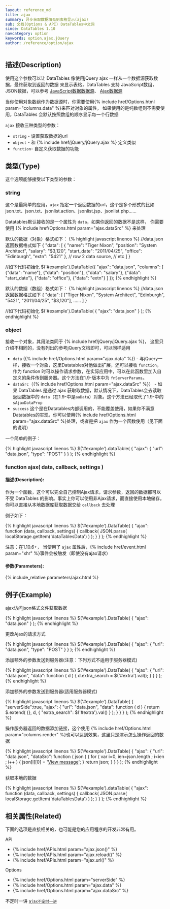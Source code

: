 ```yaml
---
layout: reference_md
title: ajax
summary: 异步获取数据填充到表格显示(ajax)
sub: 文档(Options & API) DataTables中文网
since: DataTables 1.10
navcategory: option
keywords: option,ajax,jQuery
author: /reference/option/ajax
---
```


## 描述(Description)

使用这个参数可以让 DataTables 像使用jQuery ajax 一样从一个数据源获取数据，最终获取到返回的数据
来显示表格，DataTables 支持 JavaScript数组，JSON数据，可以参考
[JavaScript数据数据源](/example/data_sources/js_array.html)、
[Ajax数据源](/example/data_sources/ajax.html)
    
当你使用对象数组作为数据源时，你需要使用{% include href/Options.html param="columns.data" %}来匹对对象的属性，
如果使用的是纯数组则不需要使用，DataTables 会默认按照数组的顺序显示每一个行数据
    
`ajax` 接收三种类型的参数：
- `string` - 设置获取数据的url
- `object` - 和 {% include href/jQuery/jQuery.ajax %} 定义类似
- `function`- 自定义获取数据的功能



## 类型(Type)
这个选项能够接受以下类型的参数：


### string

这个是最简单的应用，`ajax` 指定一个返回数据的url，这个是多个形式的比如
json.txt、json.txt、jsonlist.action、jsonlist.jsp、jsonlist.php……

Datatables默认接收的是一个属性为 `data`，如果你返回的数据不是这样，
你需要使用 {% include href/Options.html param="ajax.dataSrc" %} 来处理

默认的数据（对象）格式如下：
{% highlight javascript linenos %}
//data.json返回数据格式如下
{
    "data": [
        { "name": "Tiger Nixon", "position": "System Architect", "salary": "$3,120", "start_date": "2011/04/25", "office": "Edinburgh", "extn": "5421" },
        // row 2 data source,
        // etc
    ]
}            

//如下代码初始化
$('#example').DataTable({
    "ajax": "data.json",
    "columns": [
        {"data": "name"},
        {"data": "position"},
        {"data": "salary"},
        {"data": "start_date"},
        {"data": "office"},
        {"data": "extn"}
    ]
});
{% endhighlight %}

默认的数据（数组）格式如下：
{% highlight javascript linenos %}
//data.json返回数据格式如下
{
    "data": [
        ["Tiger Nixon", "System Architect", "Edinburgh", "5421", "2011/04/25", "$3,120"],
        ......
    ]
}

//如下代码初始化
$('#example').DataTable( {
  "ajax": "data.json"
} );
{% endhighlight %}


### object

接收一个对象，其用法类同于 {% include href/jQuery/jQuery.ajax %}，
这里只介绍不相同的，没有列出的参考jQuery文档即可，可以同样适用

- `data` ({% include href/Options.html param="ajax.data" %}) - 与jQuery一样，接收一个对象，这里Datatables对他做出扩展，还可以接收 `function`，作为 function 时可以操作请求参数，在实际应用中，可以在此函数里加入自定义的条件传到服务器。这个方法在1.9-版本中为 `fnServerParams`。
- `dataSrc`（{% include href/Options.html param="ajax.dataSrc" %}） - 如果 DataTables 是通过 ajax 获取取数据，默认情况下，DataTables会去读取返回数据中的 `data`（在1.9-中是`aaData`）对象。这个方法已经取代了1.9-中的 `sAjaxDataProp`
- `success` 这个是在Datatables内部调用的，不能覆盖使用，如果你不满意Datatables的实现，你可以使用{% include href/Options.html param="ajax.dataSrc" %}处理，或者是把 `ajax` 作为一个函数使用（见下面的说明）

一个简单的例子：

{% highlight javascript linenos %}
$('#example').dataTable( {
  "ajax": {
    "url": "data.json",
    "type": "POST"
  }
} );
{% endhighlight %}



### function ajax( data, callback, settings )

#### 描述(Description):

作为一个函数，这个可以完全自己控制Ajax请求，请求参数，返回的数据都可以不受 DataTables 的影响。事实上你可以使用非Ajax请求，而直接使用本地储存。你可以直接从本地数据库获取数据交给 `callback` 去处理

例子如下：

{% highlight javascript linenos %}
$('#example').DataTable( {
  "ajax": function (data, callback, settings) {
    callback(
      JSON.parse( localStorage.getItem('dataTablesData') )
    );
  }
} );
{% endhighlight %}

注意：在1.10.6+， 当使用了 `ajax` 属性后，{% include href/event.html param="xhr" %}事件会被触发（即使没有ajax请求）
            
#### 参数(Parameters):
{% include_relative parameters/ajax.html %}

## 例子(Example)



ajax访问json格式文件获取数据

{% highlight javascript linenos %}
$('#example').DataTable( {
  "ajax": "data.json"
} );
{% endhighlight %}


更改Ajax的请求方式

{% highlight javascript linenos %}
$('#example').DataTable( {
  "ajax": {
    "url": "data.json",
    "type": "POST"
  }
} );
{% endhighlight %}

添加额外的参数发送到服务器(注意：下列方式不适用于服务器模式)

{% highlight javascript linenos %}
$('#example').DataTable( {
  "ajax": {
    "url": "data.json",
    "data": function ( d ) {
        d.extra_search = $('#extra').val();
    }
  }
} );
{% endhighlight %}


添加额外的参数发送到服务器(适用服务器模式)

{% highlight javascript linenos %}
$('#example').DataTable( {
  "serverSide":true,
  "ajax": {
    "url": "data.json",
    "data": function ( d ) {
      return $.extend( {}, d, {
        "extra_search": $('#extra').val()
      } );
    }
  }
} );
{% endhighlight %}


操作服务器返回的数据添加链接，这个使用  {% include href/Options.html param="columns.render" %}也可以达到效果，这里只是演示怎么操作返回的数据

{% highlight javascript linenos %}
$('#example').DataTable( {
  "ajax": {
    "url": "data.json",
    "dataSrc": function ( json ) {
      for ( var i=0, ien=json.length ; i<ien ; i++ ) {
        json[i][0] = '<a href="/message/'+json[i][0]+'">View message</a>';
      }
      return json;
    }
  }
} );
{% endhighlight %}

获取本地的数据

{% highlight javascript linenos %}
$('#example').dataTable( {
  "ajax": function (data, callback, settings) {
    callback(
      JSON.parse( localStorage.getItem('dataTablesData') )
    );
  }
} );
{% endhighlight %}



## 相关属性(Related)
下面的选项是直接相关的，也可能是您的应用程序的开发非常有用。

API

- {% include href/APIs.html param="ajax.json()" %}
- {% include href/APIs.html param="ajax.reload()" %}
- {% include href/APIs.html param="ajax.url()" %}

Options

- {% include href/Options.html param="serverSide" %}
- {% include href/Options.html param="ajax.data" %}
- {% include href/Options.html param="ajax.dataSrc" %}


不定时一讲
<a href="{{ site.baseurl }}/manual/daily/2016/04/18/option-ajax.html" >
    <code class="option">ajax<span>不定时一讲</span></code>
</a>